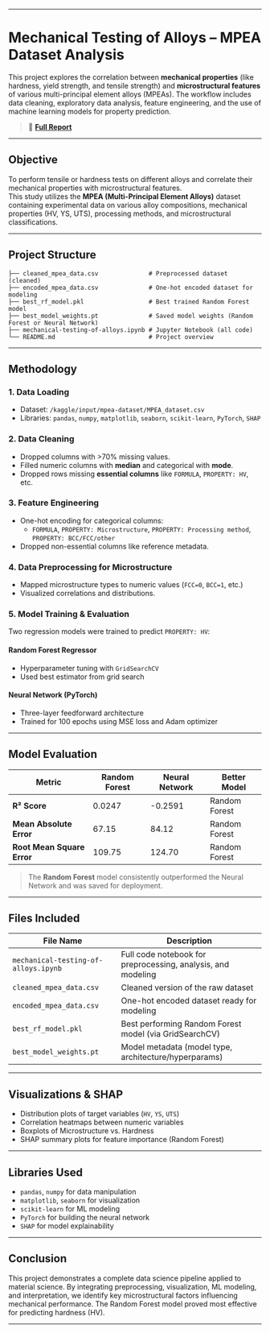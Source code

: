  ----

# Mechanical Testing of Alloys – MPEA Dataset Analysis

This project explores the correlation between **mechanical properties** (like hardness, yield strength, and tensile strength) and **microstructural features** of various multi-principal element alloys (MPEAs). The workflow includes data cleaning, exploratory data analysis, feature engineering, and the use of machine learning models for property prediction.

> 🔗 [**Full Report**](https://docs.google.com/document/d/1btxtT-SmBUF6v-7wH-NZ2UH2jyR-tcQuggAdtP4Mabs/edit?tab=t.0#heading=h.8ujurwn0h7gp)

---

## Objective

To perform tensile or hardness tests on different alloys and correlate their mechanical properties with microstructural features.  
This study utilizes the **MPEA (Multi-Principal Element Alloys)** dataset containing experimental data on various alloy compositions, mechanical properties (HV, YS, UTS), processing methods, and microstructural classifications.

---

## Project Structure

```
├── cleaned_mpea_data.csv              # Preprocessed dataset (cleaned)
├── encoded_mpea_data.csv              # One-hot encoded dataset for modeling
├── best_rf_model.pkl                  # Best trained Random Forest model
├── best_model_weights.pt              # Saved model weights (Random Forest or Neural Network)
├── mechanical-testing-of-alloys.ipynb # Jupyter Notebook (all code)
└── README.md                          # Project overview
```

----

## Methodology

### 1. **Data Loading**
- Dataset: `/kaggle/input/mpea-dataset/MPEA_dataset.csv`
- Libraries: `pandas`, `numpy`, `matplotlib`, `seaborn`, `scikit-learn`, `PyTorch`, `SHAP`

### 2. **Data Cleaning**
- Dropped columns with >70% missing values.
- Filled numeric columns with **median** and categorical with **mode**.
- Dropped rows missing **essential columns** like `FORMULA`, `PROPERTY: HV`, etc.

### 3. **Feature Engineering**
- One-hot encoding for categorical columns:
  - `FORMULA`, `PROPERTY: Microstructure`, `PROPERTY: Processing method`, `PROPERTY: BCC/FCC/other`
- Dropped non-essential columns like reference metadata.

### 4. **Data Preprocessing for Microstructure**
- Mapped microstructure types to numeric values (`FCC=0`, `BCC=1`, etc.)
- Visualized correlations and distributions.

### 5. **Model Training & Evaluation**
Two regression models were trained to predict `PROPERTY: HV`:

#### Random Forest Regressor
- Hyperparameter tuning with `GridSearchCV`
- Used best estimator from grid search

#### Neural Network (PyTorch)
- Three-layer feedforward architecture
- Trained for 100 epochs using MSE loss and Adam optimizer

----

## Model Evaluation

| **Metric**              | **Random Forest**       | **Neural Network**       | **Better Model**     |
|------------------------|-------------------------|---------------------------|-----------------------|
| **R² Score**            | 0.0247                  | -0.2591                  |  Random Forest       |
| **Mean Absolute Error** | 67.15                   | 84.12                    |  Random Forest       |
| **Root Mean Square Error** | 109.75              | 124.70                   |  Random Forest       |

> The **Random Forest** model consistently outperformed the Neural Network and was saved for deployment.

---

## Files Included

| File Name                  | Description                                               |
|---------------------------|-----------------------------------------------------------|
| `mechanical-testing-of-alloys.ipynb` | Full code notebook for preprocessing, analysis, and modeling |
| `cleaned_mpea_data.csv`   | Cleaned version of the raw dataset                        |
| `encoded_mpea_data.csv`   | One-hot encoded dataset ready for modeling                |
| `best_rf_model.pkl`       | Best performing Random Forest model (via GridSearchCV)    |
| `best_model_weights.pt`   | Model metadata (model type, architecture/hyperparams)     |

---

## Visualizations & SHAP

- Distribution plots of target variables (`HV`, `YS`, `UTS`)
- Correlation heatmaps between numeric variables
- Boxplots of Microstructure vs. Hardness
- SHAP summary plots for feature importance (Random Forest)

---

## Libraries Used

- `pandas`, `numpy` for data manipulation  
- `matplotlib`, `seaborn` for visualization  
- `scikit-learn` for ML modeling  
- `PyTorch` for building the neural network  
- `SHAP` for model explainability  

---

## Conclusion

This project demonstrates a complete data science pipeline applied to material science. By integrating preprocessing, visualization, ML modeling, and interpretation, we identify key microstructural factors influencing mechanical performance. The Random Forest model proved most effective for predicting hardness (HV).

---

